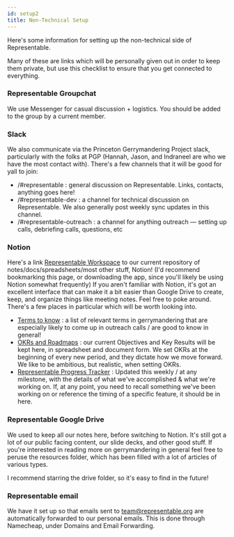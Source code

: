 ```yaml
---
id: setup2
title: Non-Technical Setup
---
```


Here's some information for setting up the non-technical side of Representable.

Many of these are links which will be personally given out in order to keep them private, but use this checklist to ensure that you get connected to everything.

### Representable Groupchat
We use Messenger for casual discussion + logistics. You should be added to the group by a current member.

### Slack
We also communicate via the Princeton Gerrymandering Project slack, particularly with the folks at PGP (Hannah, Jason, and Indraneel are who we have the most contact with). There's a few channels that it will be good for yall to join:

 - /#representable : general discussion on Representable. Links, contacts, anything goes here!
 - /#representable-dev : a channel for technical discussion on Representable. We also generally post weekly sync updates in this channel.
 - /#representable-outreach : a channel for anything outreach — setting up calls, debriefing calls, questions, etc

### Notion
 Here's a link [Representable Workspace](https://www.notion.so/Representable-Workspace-b8845183ecfc4c93a9c7f626a744e12e) to our current repository of notes/docs/spreadsheets/most other stuff, Notion! (I'd recommend bookmarking this page, or downloading the app, since you'll likely be using Notion somewhat frequently) If you aren't familiar with Notion, it's got an excellent interface that can make it a bit easier than Google Drive to create, keep, and organize things like meeting notes. Feel free to poke around. There's a few places in particular which will be worth looking into.

 - [Terms to know](https://www.notion.so/Terms-to-know-22fb71a10c2d4c0ea359d65c3142cd61) : a list of relevant terms in gerrymandering that are especially likely to come up in outreach calls / are good to know in general!
 - [OKRs and Roadmaps](https://www.notion.so/e62a539578df4ed79583b4f4c6cd9c48?v=f775ba651f254fb8bd34831f41bc4371) : our current Objectives and Key Results will be kept here, in spreadsheet and document form. We set OKRs at the beginning of every new period, and they dictate how we move forward. We like to be ambitious, but realistic, when setting OKRs.
 - [Representable Progress Tracker](https://www.notion.so/Representable-Progress-Tracker-52f95e46c3b14a5e969361530ae6d84b) : Updated this weekly / at any milestone, with the details of what we've accomplished & what we're working on. If, at any point, you need to recall something we've been working on or reference the timing of a specific feature, it should be in here.

### Representable Google Drive
We used to keep all our notes here, before switching to Notion. It's still got a lot of our public facing content, our slide decks, and other good stuff. If you're interested in reading more on gerrymandering in general feel free to peruse the resources folder, which has been filled with a lot of articles of various types.

I recommend starring the drive folder, so it's easy to find in the future!

### Representable email
We have it set up so that emails sent to team@representable.org are automatically forwarded to our personal emails. This is done through Namecheap, under Domains and Email Forwarding.
